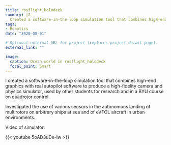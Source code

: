 ```yaml
---
title: rosflight_holodeck
summary: |2-
  Created a software-in-the-loop simulation tool that combines high-end graphics with real autopilot software to produce a high-fidelity camera and physics simulator, used by other students for research and in a BYU course on quadrotor control.
tags:
- Robotics
date: "2020-08-01"

# Optional external URL for project (replaces project detail page).
external_link: ""

image:
  caption: Ocean world in rosflight_holodeck
  focal_point: Smart
---
```


I created a software-in-the-loop simulation tool that combines high-end graphics with real autopilot software to produce a high-fidelity camera and physics simulator, used by other students for research and in a BYU course on quadrotor control.

Investigated the use of various sensors in the autonomous landing of multirotors on arbitrary ships at sea and of eVTOL aircraft in urban environments.

Video of simulator: 

{{< youtube 5oAD3uDe-Iw >}}